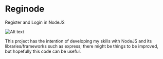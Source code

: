 # Reginode
Register and Login in NodeJS

![Alt text](https://user-images.githubusercontent.com/75927765/183707416-38e203d7-8d57-4893-be7f-57c98f0442aa.png)

This project has the intention of developing my skills with NodeJS and its libraries/frameworks such as express; there might be things to be improved, but hopefully this code can be useful.
